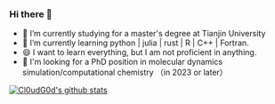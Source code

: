 ### Hi there 👋
- 🔭 I’m currently studying for a master's degree at Tianjin University
- 🌱 I’m currently learning python | julia | rust | R | C++ | Fortran.
- 😄 I want to learn everything, but I am not proficient in anything.
- 🤔 I'm looking for a PhD position in molecular dynamics simulation/computational chemistry （in 2023 or later）


[![Cl0udG0d's github stats](https://github-readme-stats.vercel.app/api?username=Zuttergutao&show_icons=true&theme=dark)](https://github.com/anuraghazra/github-readme-stats)


<!--
**Zuttergutao/Zuttergutao** is a ✨ _special_ ✨ repository because its `README.md` (this file) appears on your GitHub profile.

Here are some ideas to get you started:

- 🔭 I’m currently working on ...
- 🌱 I’m currently learning ...
- 👯 I’m looking to collaborate on ...
- 🤔 I’m looking for help with ...
- 💬 Ask me about ...
- 📫 How to reach me: ...
- 😄 Pronouns: ...
- ⚡ Fun fact: ...
-->
